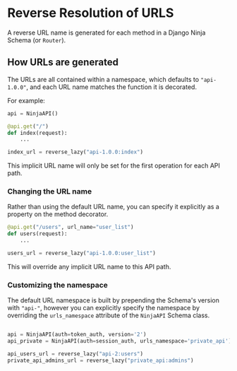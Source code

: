 # Reverse Resolution of URLS

A reverse URL name is generated for each method in a Django Ninja Schema (or `Router`).

## How URLs are generated

The URLs are all contained within a namespace, which defaults to `"api-1.0.0"`, and each URL name matches the function it is decorated. 

For example:

```Python
api = NinjaAPI()

@api.get("/")
def index(request):
    ...

index_url = reverse_lazy("api-1.0.0:index")
```

This implicit URL name will only be set for the first operation for each API path.

### Changing the URL name

Rather than using the default URL name, you can specify it explicitly as a property on the method decorator.

```Python
@api.get("/users", url_name="user_list")
def users(request):
    ...

users_url = reverse_lazy("api-1.0.0:user_list")
```

This will override any implicit URL name to this API path.

### Customizing the namespace

The default URL namespace is built by prepending the Schema's version with `"api-"`, however you can explicitly specify the namespace by overriding the `urls_namespace` attribute of the `NinjaAPI` Schema class.

```Python

api = NinjaAPI(auth=token_auth, version='2')
api_private = NinjaAPI(auth=session_auth, urls_namespace='private_api')

api_users_url = reverse_lazy("api-2:users")
private_api_admins_url = reverse_lazy("private_api:admins")
```
